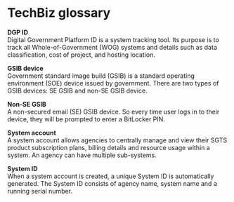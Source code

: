 # TechBiz glossary
**DGP ID**  
Digital Government Platform ID is a system tracking tool. Its purpose is to track all Whole-of-Government (WOG) systems and details such as data classification, cost of project, and hosting location.

**GSIB device**  
Government standard image build (GSIB) is a standard operating environment (SOE) device issued by government. There are two types of GSIB devices: SE GSIB and non-SE GSIB device.

**Non-SE GSIB**  
A non-secured email (SE) GSIB device. So every time user logs in to their device, they will be prompted to enter a BitLocker PIN.

**System account**  
A system account allows agencies to centrally manage and view their SGTS product subscription plans, billing details and resource usage within a system. An agency can have multiple sub-systems.

**System ID**  
When a system account is created, a unique System ID is automatically generated. The System ID consists of agency name, system name and a running serial number.

